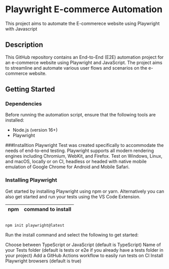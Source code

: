 # Playwright E-commerce Automation

This project aims to automate the E-commerece website using Playwright with Javascript

## Description

This GitHub repository contains an End-to-End (E2E) automation project for an e-commerce website using Playwright and JavaScript. The project aims to streamline and automate various user flows and scenarios on the e-commerce website.

## Getting Started

### Dependencies

Before running the automation script, ensure that the following tools are installed:

- Node.js (version 16+)
- Playwright

###Installtion
Playwright Test was created specifically to accommodate the needs of end-to-end testing. Playwright supports all modern rendering engines including Chromium, WebKit, and Firefox. Test on Windows, Linux, and macOS, locally or on CI, headless or headed with native mobile emulation of Google Chrome for Android and Mobile Safari.

### Installing Playwright

Get started by installing Playwright using npm or yarn. Alternatively you can also get started and run your tests using the VS Code Extension.

| npm | command to install |
| --- | ------------------ |

```

npm init playwright@latest
```

Run the install command and select the following to get started:

Choose between TypeScript or JavaScript (default is TypeScript)
Name of your Tests folder (default is tests or e2e if you already have a tests folder in your project)
Add a GitHub Actions workflow to easily run tests on CI
Install Playwright browsers (default is true)
